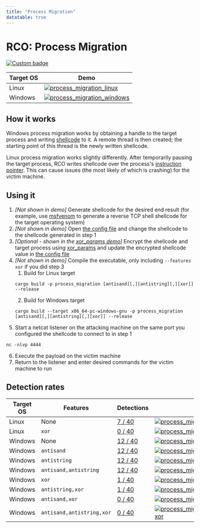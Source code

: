 ```yaml
---
title: "Process Migration"
datatable: true
---
```


# RCO: Process Migration

[![Custom badge](https://img.shields.io/endpoint?url=https%3A%2F%2Fraw.githubusercontent.com%2Fkmanc%2Fremote_code_oxidation%2Fmaster%2F.custom_shields%2Fprocess_migration.json)](https://github.com/kmanc/remote_code_oxidation/tree/master/process_migration)

<div class="datatable-begin"></div>

Target OS | Demo
--------- | ----
Linux     | [![process_migration_linux](/assets/gifs/process_migration.gif)](https://raw.githubusercontent.com/kmanc/remote_code_oxidation/gh-pages/assets/gifs/process_migration.gif)
Windows   | [![process_migration_windows](/assets/gifs/process_migration_windows.gif)](https://raw.githubusercontent.com/kmanc/remote_code_oxidation/gh-pages/assets/gifs/process_migration_windows.gif)

<div class="datatable-end"></div>


## How it works

Windows process migration works by obtaining a handle to the target process and writing [shellcode](https://en.wikipedia.org/wiki/Shellcode) to it. A remote thread is then created; the starting point of this thread is the newly written shellcode.

Linux process migration works slightly differently. After temporarily pausing the target process, RCO writes shellcode over the process's [instruction pointer](https://datacadamia.com/computer/instruction/instruction_pointer). This can cause issues (the most likely of which is crashing) for the victim machine.


## Using it

1.  *[Not shown in demo]* Generate shellcode for the desired end result (for example, use [msfvenom](https://book.hacktricks.xyz/shells/shells/msfvenom) to generate a reverse TCP
shell shellcode for the target operating system)
2.  *[Not shown in demo]* Open [the config file](https://github.com/kmanc/remote_code_oxidation/blob/master/rco_config/src/lib.rs) 
and change the shellcode to the shellcode generated in step 1
3.  *[Optional - shown in the [xor_params demo](https://kmanc.github.io/remote_code_oxidation/xor_params.html)]* Encrypt the shellcode and target process using [xor_params](https://github.com/kmanc/remote_code_oxidation/blob/master/xor_shellcode) and update the encrypted shellcode value in [the config file](https://github.com/kmanc/remote_code_oxidation/blob/master/rco_config/src/lib.rs) 
4.  *[Not shown in demo]* Compile the executable, only including `--features xor` if you did step 3
    1.  Build for Linux target
    ```commandline
    cargo build -p process_migration [antisand][,][antistring][,][xor]] --release
    ```
    2.  Build for Windows target
    ```commandline
    cargo build --target x86_64-pc-windows-gnu -p process_migration [antisand][,][antistring][,][xor]] --release
    ```
5.  Start a netcat listener on the attacking machine on the same port you configured the shellcode to connect to in step 1
```commandline
nc -nlvp 4444
```   
6.  Execute the payload on the victim machine
7.  Return to the listener and enter desired commands for the victim machine to run


## Detection rates

<div class="datatable-begin"></div>

Target OS | Features                      | Detections                             | Screenshot
--------- | ----------------------------- | -------------------------------------- | ----------
Linux     | None                      | [7 / 40](https://kleenscan.com/scan_result/5d88b167a6fdf674a0a81514e37f171a4d0eb63c0b063dec1dd02a5d9b63d4fb)  | [![process_migration_linux](/assets/images/process_migration.png)](https://raw.githubusercontent.com/kmanc/remote_code_oxidation/gh-pages/assets/images/process_migration.png)
Linux     | `xor`                     | [0 / 40](https://kleenscan.com/scan_result/5568475e28d65306af33f75df28e215e7024daa922241fbd9c1e9205cd27a96d)  | [![process_migration_linux_xor](/assets/images/process_migration_xor.png)](https://raw.githubusercontent.com/kmanc/remote_code_oxidation/gh-pages/assets/images/process_migration_xor.png)
Windows   | None                      | [12 / 40](https://kleenscan.com/scan_result/ebebddfa24b6d95c65900003629914cbcadf09fddcd9a70db614b9f8e9f5fc42) | [![process_migration_windows](/assets/images/process_migration_exe.png)](https://raw.githubusercontent.com/kmanc/remote_code_oxidation/gh-pages/assets/images/process_migration_exe.png)
Windows   | `antisand`                | [12 / 40](https://kleenscan.com/scan_result/dc73a322924b772b90957aaffe8d2735acd6d6049e0607a1befada2bc5aa86f3) | [![process_migration_windows_antisand](/assets/images/process_migration_antisand_exe.png)](https://raw.githubusercontent.com/kmanc/remote_code_oxidation/gh-pages/assets/images/process_migration_antisand_exe.png)
Windows   | `antistring`              | [12 / 40](https://kleenscan.com/scan_result/7200bae53ce50bd8b0f3a528026ee72d71b47615235cf96384fe0752a1ff6145) | [![process_migration_windows_antistring](/assets/images/process_migration_antistring_exe.png)](https://raw.githubusercontent.com/kmanc/remote_code_oxidation/gh-pages/assets/images/process_migration_antistring_exe.png)
Windows   | `antisand,antistring`     | [12 / 40](https://kleenscan.com/scan_result/e702816970ee629f718e6dbec58a129b03742b0ac7644bc3de942d8368e7252b) | [![process_migration_windows_antisand_antistring](/assets/images/process_migration_antisand_antistring_exe.png)](https://raw.githubusercontent.com/kmanc/remote_code_oxidation/gh-pages/assets/images/process_migration_antisand_antistring_exe.png)
Windows   | `xor`                     | [1 / 40](https://kleenscan.com/scan_result/8b3feb5f4db1b06a9fd33a9597b62d22847f518f607d7f049579b87b44ce8fea)  | [![process_migration_windows_xor](/assets/images/process_migration_xor_exe.png)](https://raw.githubusercontent.com/kmanc/remote_code_oxidation/gh-pages/assets/images/process_migration_xor_exe.png)
Windows   | `antistring,xor`          | [1 / 40](https://kleenscan.com/scan_result/f580330422109325f3c83fd1fa51a966798cb173d0edca5c1b4c310a2c95c082)  | [![process_migration_windows_antistring_xor](/assets/images/process_migration_antistring_xor_exe.png)](https://raw.githubusercontent.com/kmanc/remote_code_oxidation/gh-pages/assets/images/process_migration_antistring_xor_exe.png)
Windows   | `antisand,xor`            | [0 / 40](https://kleenscan.com/scan_result/19a7640ebedb91c375aeebf9d576ea005260610ca0eb23621413dc058a8ff067)  | [![process_migration_windows_antisand_xor](/assets/images/process_migration_antisand_xor_exe.png)](https://raw.githubusercontent.com/kmanc/remote_code_oxidation/gh-pages/assets/images/process_migration_antisand_xor_exe.png)
Windows   | `antisand,antistring,xor` | [0 / 40](https://kleenscan.com/scan_result/1de23cfca021214907bb51174df2b8d69d2fe45cb6ebc903c1e3328bb958678f)  | [![process_migration_windows_antisand_antistring_xor](/assets/images/process_migration_antisand_antistring_xor_exe.png)](https://raw.githubusercontent.com/kmanc/remote_code_oxidation/gh-pages/assets/images/process_migration_antisand_antistring_xor_exe.png)

<div class="datatable-end"></div>
